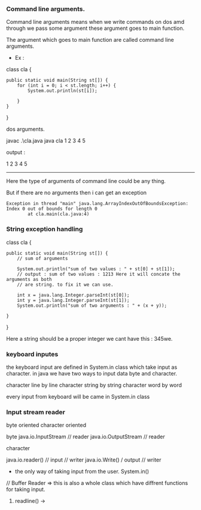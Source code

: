 ### Command line arguments.

Command line arguments means when we write commands on dos amd through we pass some argument these argument goes to main function.

The argument which goes to main function are called command line arguments.

- Ex :

class cla {

    public static void main(String st[]) {
        for (int i = 0; i < st.length; i++) {
            System.out.println(st[i]);

        }
    }

}

dos arguments.

javac .\cla.java
java cla 1 2 3 4 5

output :

1
2
3
4
5

---

Here the type of arguments of command line could be any thing.

But if there are no arguments then i can get an exception

```
Exception in thread "main" java.lang.ArrayIndexOutOfBoundsException: Index 0 out of bounds for length 0
        at cla.main(cla.java:4)
```

### String exception handling

class cla {

    public static void main(String st[]) {
        // sum of arguments

        System.out.println("sum of two values : " + st[0] + st[1]);
        // output : sum of two values : 1213 Here it will concate the arguments as both
        // are string. to fix it we can use.

        int x = java.lang.Integer.parseInt(st[0]);
        int y = java.lang.Integer.parseInt(st[1]);
        System.out.println("sum of two arguments : " + (x + y));

    }

}


Here a string should be a proper integer we cant have this : 345we. 

### keyboard inputes

the keyboard input are defined in System.in class which take input as character.
in java we have two ways to input data byte and character.

character line by line
character string by string
character word by word

every input from keyboard will be came in System.in class


### Input stream reader

byte oriented character oriented

byte
java.io.InputStream   // reader
java.io.OutputStream // reader

character

java.io.reader() // input // writer
java.io.Write() / output // writer


- the only way of taking input from the user.
        System.in()



// Buffer Reader => this is also a whole class which have diffrent functions for taking input.

1. readline() -> 
